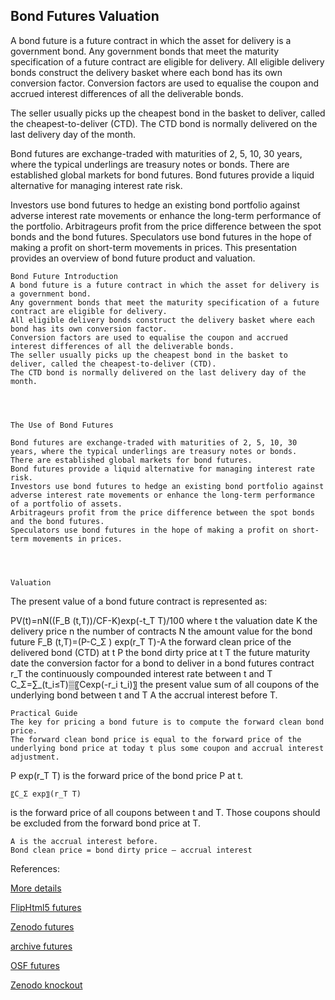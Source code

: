 ## Bond Futures Valuation
 
A bond future is a future contract in which the asset for delivery is a government bond. Any government bonds that meet the maturity specification of a future contract are eligible for delivery. All eligible delivery bonds construct the delivery basket where each bond has its own conversion factor. Conversion factors are used to equalise the coupon and accrued interest differences of all the deliverable bonds. 

The seller usually picks up the cheapest bond in the basket to deliver, called the cheapest-to-deliver (CTD). The CTD bond is normally delivered on the last delivery day of the month. 

Bond futures are exchange-traded with maturities of 2, 5, 10, 30 years, where the typical underlings are treasury notes or bonds. There are established global markets for bond futures. Bond futures provide a liquid alternative for managing interest rate risk. 

Investors use bond futures to hedge an existing bond portfolio against adverse interest rate movements or enhance the long-term performance of the portfolio. Arbitrageurs profit from the price difference between the spot bonds and the bond futures. Speculators use bond futures in the hope of making a profit on short-term movements in prices. This presentation provides an overview of bond future product and valuation. 



	Bond Future Introduction
	A bond future is a future contract in which the asset for delivery is a government bond.
	Any government bonds that meet the maturity specification of a future contract are eligible for delivery.
	All eligible delivery bonds construct the delivery basket where each bond has its own conversion factor.
	Conversion factors are used to equalise the coupon and accrued interest differences of all the deliverable bonds.
	The seller usually picks up the cheapest bond in the basket to deliver, called the cheapest-to-deliver (CTD).
	The CTD bond is normally delivered on the last delivery day of the month.




	The Use of Bond Futures

	Bond futures are exchange-traded with maturities of 2, 5, 10, 30 years, where the typical underlings are treasury notes or bonds.
	There are established global markets for bond futures.
	Bond futures provide a liquid alternative for managing interest rate risk.
	Investors use bond futures to hedge an existing bond portfolio against adverse interest rate movements or enhance the long-term performance of a portfolio of assets.
	Arbitrageurs profit from the price difference between the spot bonds and the bond futures.
	Speculators use bond futures in the hope of making a profit on short-term movements in prices. 




	Valuation

The present value of a bond future contract is represented as: 


PV(t)=nN((F_B (t,T))/CF-K)exp⁡(-t_T T)/100
where
	      t 	the valuation date
K	the delivery price
n	the number of contracts
N	the amount value for the bond future
F_B (t,T)=(P-C_Σ )  exp⁡(r_T T)-A   	the forward clean price of the delivered bond (CTD) at t
P	the bond dirty price at t
T	the future maturity date
   	the conversion factor for a bond to deliver in a bond futures contract
	       r_T		the continuously compounded interest rate between t and T
		       C_Σ=∑_(t_i≤T)▒〖Cexp(-r_i t_i)〗		the present value sum of all coupons of the 
underlying bond between t and T
	       A		the accrual interest before T.



	Practical Guide
	The key for pricing a bond future is to compute the forward clean bond price.
	The forward clean bond price is equal to the forward price of the underlying bond price at today t plus some coupon and accrual interest adjustment.

P exp⁡(r_T T)   is the forward price of the bond price P at t.

	〖C_Σ exp〗⁡(r_T T) 
	
is the forward price of all coupons between t and T. Those coupons should be excluded from the forward bond price at T.

	A is the accrual interest before.
	Bond clean price = bond dirty price – accrual interest




References:

[More details](./FiBondFuture-11.pdf)

[FlipHtml5 futures](https://fliphtml5.com/download/download-pdf-file.php?str=x0DZh9GTud3bENXamMDO1gDM5ITPkl0av9mY)

[Zenodo futures](https://zenodo.org/record/6480530#.YpU3K8PMKUk)

[archive futures](https://ia803404.us.archive.org/29/items/fi-bond-future-11/FiBondFuture-archive.pdf)

[OSF futures](https://osf.io/2vzq8/download)

[Zenodo knockout](https://zenodo.org/record/6551223#.YpDv2agpDq4)




